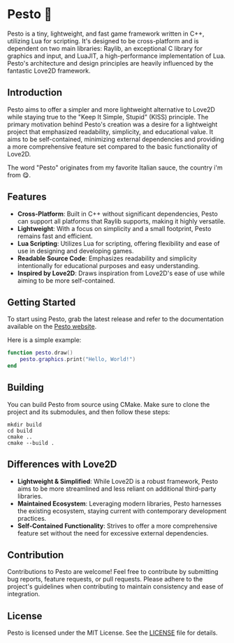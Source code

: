 # Pesto 🍃

Pesto is a tiny, lightweight, and fast game framework written in C++, utilizing Lua for scripting. It's designed to be cross-platform and is dependent on two main libraries: Raylib, an exceptional C library for graphics and input, and LuaJIT, a high-performance implementation of Lua. Pesto's architecture and design principles are heavily influenced by the fantastic Love2D framework.

## Introduction

Pesto aims to offer a simpler and more lightweight alternative to Love2D while staying true to the "Keep It Simple, Stupid" (KISS) principle. The primary motivation behind Pesto's creation was a desire for a lightweight project that emphasized readability, simplicity, and educational value. It aims to be self-contained, minimizing external dependencies and providing a more comprehensive feature set compared to the basic functionality of Love2D.

The word "Pesto" originates from my favorite Italian sauce, the country i'm from 😋.

## Features

- **Cross-Platform**: Built in C++ without significant dependencies, Pesto can support all platforms that Raylib supports, making it highly versatile.
- **Lightweight**: With a focus on simplicity and a small footprint, Pesto remains fast and efficient.
- **Lua Scripting**: Utilizes Lua for scripting, offering flexibility and ease of use in designing and developing games.
- **Readable Source Code**: Emphasizes readability and simplicity intentionally for educational purposes and easy understanding.
- **Inspired by Love2D**: Draws inspiration from Love2D's ease of use while aiming to be more self-contained.

## Getting Started

To start using Pesto, grab the latest release and refer to the documentation available on the [Pesto website](https://vinnyhorgan.github.io/pesto).

Here is a simple example:

```lua
function pesto.draw()
    pesto.graphics.print("Hello, World!")
end
```

## Building

You can build Pesto from source using CMake. Make sure to clone the project and its submodules, and then follow these steps:

```console
mkdir build
cd build
cmake ..
cmake --build .
```

## Differences with Love2D

- **Lightweight & Simplified**: While Love2D is a robust framework, Pesto aims to be more streamlined and less reliant on additional third-party libraries.
- **Maintained Ecosystem**: Leveraging modern libraries, Pesto harnesses the existing ecosystem, staying current with contemporary development practices.
- **Self-Contained Functionality**: Strives to offer a more comprehensive feature set without the need for excessive external dependencies.

## Contribution

Contributions to Pesto are welcome! Feel free to contribute by submitting bug reports, feature requests, or pull requests. Please adhere to the project's guidelines when contributing to maintain consistency and ease of integration.

## License

Pesto is licensed under the MIT License. See the [LICENSE](LICENSE) file for details.
